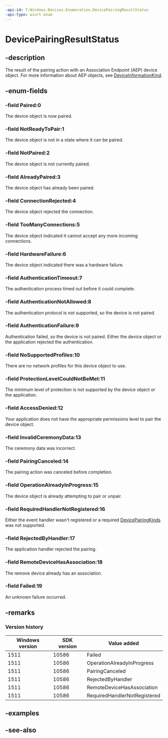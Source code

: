 ```yaml
---
-api-id: T:Windows.Devices.Enumeration.DevicePairingResultStatus
-api-type: winrt enum
---
```


<!-- Enumeration syntax
public enum Windows.Devices.Enumeration.DevicePairingResultStatus : int
-->

# DevicePairingResultStatus

## -description
The result of the pairing action with an Association Endpoint (AEP) device object. For more information about AEP objects, see [DeviceInformationKind](deviceinformationkind.md).

## -enum-fields
### -field Paired:0
The device object is now paired.

### -field NotReadyToPair:1
The device object is not in a state where it can be paired.

### -field NotPaired:2
The device object is not currently paired.

### -field AlreadyPaired:3
The device object has already been paired.

### -field ConnectionRejected:4
The device object rejected the connection.

### -field TooManyConnections:5
The device object indicated it cannot accept any more incoming connections.

### -field HardwareFailure:6
The device object indicated there was a hardware failure.

### -field AuthenticationTimeout:7
The authentication process timed out before it could complete.

### -field AuthenticationNotAllowed:8
The authentication protocol is not supported, so the device is not paired.

### -field AuthenticationFailure:9
Authentication failed, so the device is not paired. Either the device object or the application rejected the authentication.

### -field NoSupportedProfiles:10
There are no network profiles for this device object to use.

### -field ProtectionLevelCouldNotBeMet:11
The minimum level of protection is not supported by the device object or the application.

### -field AccessDenied:12
Your application does not have the appropriate permissions level to pair the device object.

### -field InvalidCeremonyData:13
The ceremony data was incorrect.

### -field PairingCanceled:14
The pairing action was canceled before completion.

### -field OperationAlreadyInProgress:15
The device object is already attempting to pair or unpair.

### -field RequiredHandlerNotRegistered:16
Either the event handler wasn't registered or a required [DevicePairingKinds](devicepairingkinds.md) was not supported.

### -field RejectedByHandler:17
The application handler rejected the pairing.

### -field RemoteDeviceHasAssociation:18
The remove device already has an association.

### -field Failed:19
An unknown failure occurred.


## -remarks

### Version history

| Windows version | SDK version | Value added |
| -- | -- | -- |
| 1511 | 10586 | Failed |
| 1511 | 10586 | OperationAlreadyInProgress |
| 1511 | 10586 | PairingCanceled |
| 1511 | 10586 | RejectedByHandler |
| 1511 | 10586 | RemoteDeviceHasAssociation |
| 1511 | 10586 | RequiredHandlerNotRegistered |

## -examples

## -see-also

